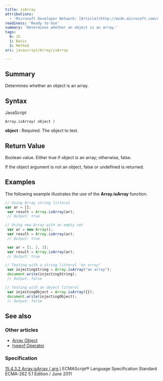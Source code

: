 ```yaml
---
title: isArray
attributions:
  - 'Microsoft Developer Network: [Article](http://msdn.microsoft.com/en-us/library/ie/ff848265(v=vs.94).aspx)'
readiness: 'Ready to Use'
summary: 'Determines whether an object is an array.'
tags:
  0: JS
  1: Basic
  3: Method
uri: javascript/Array/isArray

---
```

## Summary

Determines whether an object is an array.

## Syntax

<span class="language">JavaScript</span>

    Array.isArray( object )

**object**
:   Required. The object to test.

## Return Value

Boolean value. Either true if object is an array; otherwise, false.

If the object argument is not an object, false or undefined is returned.

## Examples

The following example illustrates the use of the **Array.isArray** function.

``` js
// Using Array string litteral
var ar = [];
 var result = Array.isArray(ar);
 // Output: true

// Using new Array with an empty set
 var ar = new Array();
 var result = Array.isArray(ar);
 // Output: true

 var ar = [1, 2, 3];
 var result = Array.isArray(ar);
 // Output: true

// Testing with a string litteral "an array"
 var injectingString = Array.isArray("an array");
 document.write(injectingString);
 // Output: false

// Testing with an object litteral
 var injectingObject = Array.isArray({});
 document.write(injectingObject);
 // Output: false
```

## See also

### Other articles

-   [Array Object](/javascript/Array)
-   [typeof Operator](/javascript/operators/typeof)

### Specification

[15.4.3.2 Array.isArray ( arg )](http://www.ecma-international.org/ecma-262/5.1/#sec-15.4.3.2) ECMAScript® Language Specification Standard ECMA-262 5.1 Edition / June 2011

